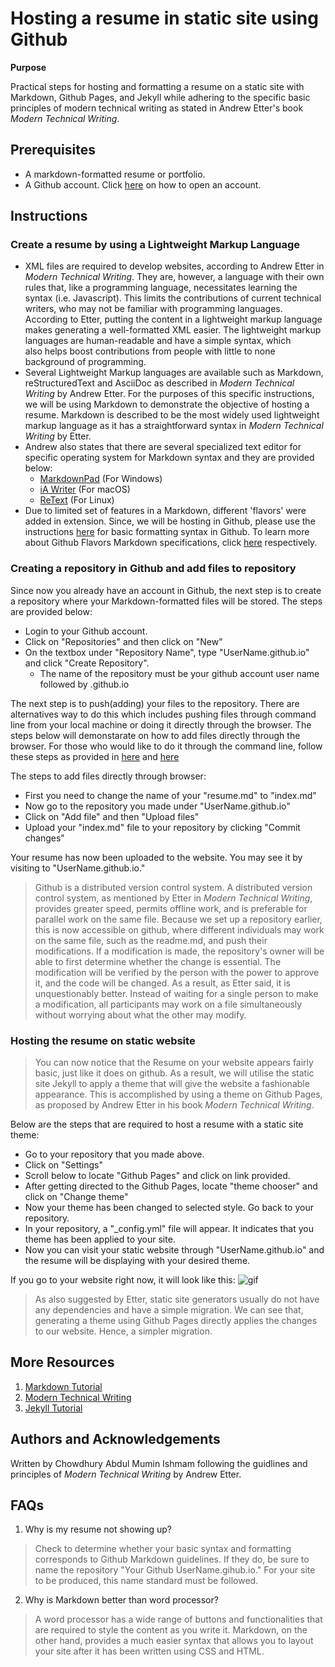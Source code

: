 
# Hosting a resume in static site using Github

**Purpose** 

Practical steps for hosting and formatting a resume on a static site with Markdown, Github Pages, and Jekyll while adhering to the specific basic principles of modern technical writing as stated in Andrew Etter's book *Modern Technical Writing*.

## Prerequisites

- A markdown-formatted resume or portfolio.
- A Github account. Click [here](https://docs.github.com/en/get-started/signing-up-for-github/signing-up-for-a-new-github-account#about-new-accounts-on-githubcom) on how to open an account. 

## Instructions

### Create a resume by using a Lightweight Markup Language

- XML files are required to develop websites, according to Andrew Etter in *Modern Technical Writing*. They are, however, a language with their own rules that, like a programming language, necessitates learning the syntax (i.e. Javascript). This limits the contributions of current technical writers, who may not be familiar with programming languages. According to Etter, putting the content in a lightweight markup language makes generating a well-formatted XML easier. The lightweight markup languages are human-readable and have a simple syntax, which also helps boost contributions from people with little to none background of programming.
- Several Lightweight Markup languages are available such as Markdown, reStructuredText and AsciiDoc as described in *Modern Technical Writing* by Andrew Etter. For the purposes of this specific instructions, we will be using Markdown to demonstrate the objective of hosting a resume. Markdown is described to be the most widely used lightweight markup language as it has a straightforward syntax in *Modern Technical Writing* by Etter. 
- Andrew also states that there are several specialized text editor for specific operating system for Markdown syntax and they are provided below: 
    - [MarkdownPad](http://markdownpad.com/) (For Windows)
    - [iA Writer](https://ia.net/writer) (For macOS)
    - [ReText](https://www.linuxhelp.com/how-to-install-retext-7-0-1-on-ubuntu-18-04) (For Linux)
- Due to limited set of features in a Markdown, different 'flavors' were added in extension. Since, we will be hosting in Github, please use the instructions [here](https://docs.github.com/en/get-started/writing-on-github/getting-started-with-writing-and-formatting-on-github/basic-writing-and-formatting-syntax) for basic formatting syntax in Github. To learn more about Github Flavors Markdown specifications, click [here](https://github.github.com/gfm/) respectively. 


### Creating a repository in Github and add files to repository

Since now you already have an account in Github, the next step is to create a repository where your Markdown-formatted files will be stored. The steps are provided below:

- Login to your Github account. 
- Click on "Repositories" and then click on "New"
- On the textbox under "Repository Name", type "UserName.github.io" and click "Create Repository". 
    - The name of the repository must be your github account user name followed by .github.io


The next step is to push(adding) your files to the repository. There are alternatives way to do this which includes pushing files through command line from your local machine or doing it directly through the browser. The steps below will demonstarate on how to add files directly through the browser. For those who would like to do it through the command line, follow these steps as provided in [here](https://docs.github.com/en/repositories/creating-and-managing-repositories/cloning-a-repository) and [here](https://docs.github.com/en/repositories/working-with-files/managing-files/adding-a-file-to-a-repository#adding-a-file-to-a-repository-using-the-command-line) 


The steps to add files directly through browser: 

- First you need to change the name of your "resume.md" to "index.md"
- Now go to the repository you made under "UserName.github.io" 
- Click on "Add file" and then "Upload files"
- Upload your "index.md" file to your repository by clicking "Commit changes"


Your resume has now been uploaded to the website. You may see it by visiting to "UserName.github.io."


> Github is a distributed version control system. A distributed version control system, as mentioned by Etter in *Modern Technical Writing*, provides greater speed, permits offline work, and is preferable for parallel work on the same file. Because we set up a repository earlier, this is now accessible on github, where different individuals may work on the same file, such as the readme.md, and push their modifications. If a modification is made, the repository's owner will be able to first determine whether the change is essential. The modification will be verified by the person with the power to approve it, and the code will be changed. As a result, as Etter said, it is unquestionably better. Instead of waiting for a single person to make a modification, all participants may work on a file simultaneously without worrying about what the other may modify.


### Hosting the resume on static website

>You can now notice that the Resume on your website appears fairly basic, just like it does on github. As a result, we will utilise the static site Jekyll to apply a theme that will give the website a fashionable appearance. This is accomplished by using a theme on Github Pages, as proposed by Andrew Etter in his book *Modern Technical Writing*. 

Below are the steps that are required to host a resume with a static site theme:
- Go to your repository that you made above. 
- Click on "Settings"
- Scroll below to locate "Github Pages" and click on link provided. 
- After getting directed to the Github Pages, locate "theme chooser" and click on "Change theme"
- Now your theme has been changed to selected style. Go back to your repository. 
- In your repository, a "_config.yml" file will appear. It indicates that you theme has been applied to your site.
- Now you can visit your static website through "UserName.github.io" and the resume will be displaying with your desired theme. 


If you go to your website right now, it will look like this:
![gif](resume.gif)

> As also suggested by Etter, static site generators usually do not have any dependencies and have a simple migration. We can see that, generating a theme using Github Pages directly applies the changes to our website. Hence, a simpler migration. 


## More Resources


1. [Markdown Tutorial](https://www.markdowntutorial.com/)
2. [Modern Technical Writing](https://www.amazon.ca/Modern-Technical-Writing-Introduction-Documentation-ebook/dp/B01A2QL9SS) 
3. [Jekyll Tutorial](https://www.youtube.com/playlist?list=PLLAZ4kZ9dFpOPV5C5Ay0pHaa0RJFhcmcB)


## Authors and Acknowledgements

Written by Chowdhury Abdul Mumin Ishmam following the guidlines and principles of *Modern Technical Writing* by Andrew Etter. 


## FAQs


1. Why is my resume not showing up?
> Check to determine whether your basic syntax and formatting corresponds to Github Markdown guidelines. If they do, be sure to name the repository "Your Github UserName.gihub.io." For your site to be produced, this name standard must be followed.


2. Why is Markdown better than word processor?
> A word processor has a wide range of buttons and functionalities that are required to style the content as you write it. Markdown, on the other hand, provides a much easier syntax that allows you to layout your site after it has been written using CSS and HTML. 
